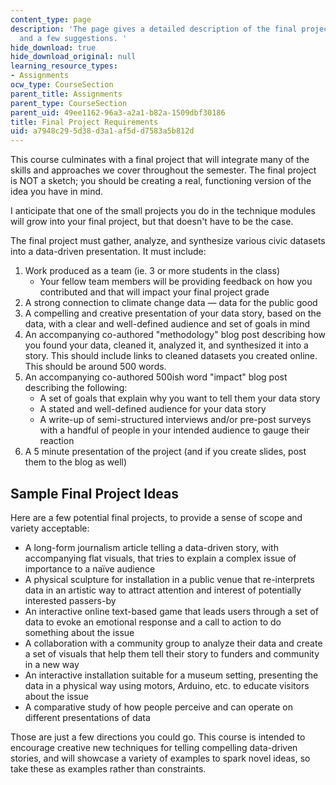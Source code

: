 ```yaml
---
content_type: page
description: 'The page gives a detailed description of the final project requirements
  and a few suggestions. '
hide_download: true
hide_download_original: null
learning_resource_types:
- Assignments
ocw_type: CourseSection
parent_title: Assignments
parent_type: CourseSection
parent_uid: 49ee1162-96a3-a2a1-b82a-1509dbf30186
title: Final Project Requirements
uid: a7948c29-5d38-d3a1-af5d-d7583a5b812d
---
```


This course culminates with a final project that will integrate many of the skills and approaches we cover throughout the semester. The final project is NOT a sketch; you should be creating a real, functioning version of the idea you have in mind.

I anticipate that one of the small projects you do in the technique modules will grow into your final project, but that doesn't have to be the case.

The final project must gather, analyze, and synthesize various civic datasets into a data-driven presentation. It must include:

1.  Work produced as a team (ie. 3 or more students in the class)
    *   Your fellow team members will be providing feedback on how you contributed and that will impact your final project grade
2.  A strong connection to climate change data — data for the public good
3.  A compelling and creative presentation of your data story, based on the data, with a clear and well-defined audience and set of goals in mind
4.  An accompanying co-authored "methodology" blog post describing how you found your data, cleaned it, analyzed it, and synthesized it into a story. This should include links to cleaned datasets you created online. This should be around 500 words.
5.  An accompanying co-authored 500ish word "impact" blog post describing the following:
    *   A set of goals that explain why you want to tell them your data story
    *   A stated and well-defined audience for your data story
    *   A write-up of semi-structured interviews and/or pre-post surveys with a handful of people in your intended audience to gauge their reaction
6.  A 5 minute presentation of the project (and if you create slides, post them to the blog as well)

Sample Final Project Ideas 
---------------------------

Here are a few potential final projects, to provide a sense of scope and variety acceptable:

*   A long-form journalism article telling a data-driven story, with accompanying flat visuals, that tries to explain a complex issue of importance to a naïve audience
*   A physical sculpture for installation in a public venue that re-interprets data in an artistic way to attract attention and interest of potentially interested passers-by
*   An interactive online text-based game that leads users through a set of data to evoke an emotional response and a call to action to do something about the issue
*   A collaboration with a community group to analyze their data and create a set of visuals that help them tell their story to funders and community in a new way
*   An interactive installation suitable for a museum setting, presenting the data in a physical way using motors, Arduino, etc. to educate visitors about the issue
*   A comparative study of how people perceive and can operate on different presentations of data

Those are just a few directions you could go. This course is intended to encourage creative new techniques for telling compelling data-driven stories, and will showcase a variety of examples to spark novel ideas, so take these as examples rather than constraints.